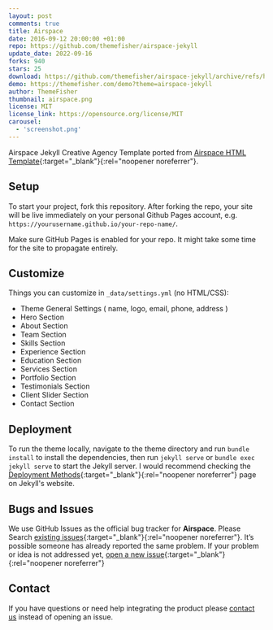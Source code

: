 ```yaml
---
layout: post
comments: true
title: Airspace
date: 2016-09-12 20:00:00 +01:00
repo: https://github.com/themefisher/airspace-jekyll
update_date: 2022-09-16
forks: 940
stars: 25
download: https://github.com/themefisher/airspace-jekyll/archive/refs/heads/main.zip
demo: https://themefisher.com/demo?theme=airspace-jekyll
author: ThemeFisher
thumbnail: airspace.png
license: MIT
license_link: https://opensource.org/license/MIT
carousel:
  - 'screenshot.png'
---
```


Airspace Jekyll Creative Agency Template ported from [Airspace HTML Template](https://themefisher.com/products/airspace/){:target="_blank"}{:rel="noopener noreferrer"}.

## Setup

To start your project, fork this repository. After forking the repo, your site will be live immediately on your personal Github Pages account, e.g. `https://yourusername.github.io/your-repo-name/`.

Make sure GitHub Pages is enabled for your repo. It might take some time for the site to propagate entirely.

## Customize

Things you can customize in `_data/settings.yml` (no HTML/CSS):

- Theme General Settings ( name, logo, email, phone, address )
- Hero Section
- About Section
- Team Section
- Skills Section
- Experience Section
- Education Section
- Services Section
- Portfolio Section
- Testimonials Section
- Client Slider Section
- Contact Section

## Deployment

To run the theme locally, navigate to the theme directory and run `bundle install` to install the dependencies, then run `jekyll serve` or `bundle exec jekyll serve` to start the Jekyll server.
I would recommend checking the [Deployment Methods](https://jekyllrb.com/docs/deployment-methods/){:target="_blank"}{:rel="noopener noreferrer"} page on Jekyll's website.

## Bugs and Issues

We use GitHub Issues as the official bug tracker for **Airspace**. Please Search [existing issues](https://github.com/themefisher/airspace-jekyll/issues){:target="_blank"}{:rel="noopener noreferrer"}. It’s possible someone has already reported the same problem.
If your problem or idea is not addressed yet, [open a new issue](https://github.com/themefisher/airspace-jekyll/issues/new){:target="_blank"}{:rel="noopener noreferrer"}

## Contact

If you have questions or need help integrating the product please [contact us](mailto:themefisher@gmail.com) instead of opening an issue.
